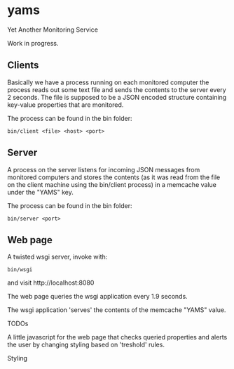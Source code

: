 yams
====

Yet Another Monitoring Service

Work in progress.

## Clients

Basically we have a process running on each monitored computer
the process reads out some text file and sends the contents to 
the server every 2 seconds. The file is supposed to be a JSON
encoded structure containing key-value properties that are 
monitored.

The process can be found in the bin folder:

    bin/client <file> <host> <port>

## Server

A process on the server listens for incoming JSON messages from
monitored computers and stores the contents (as it was read from
the file on the client machine using the bin/client process) in
a memcache value under the "YAMS" key.

The process can be found in the bin folder:

    bin/server <port>

## Web page

A twisted wsgi server, invoke with:

    bin/wsgi

and visit http://localhost:8080

The web page queries the wsgi application every 1.9 seconds.

The wsgi application 'serves' the contents of the memcache "YAMS"
value.


TODOs

A little javascript for the web page that checks queried properties
and alerts the user by changing styling based on 'treshold' rules.

Styling